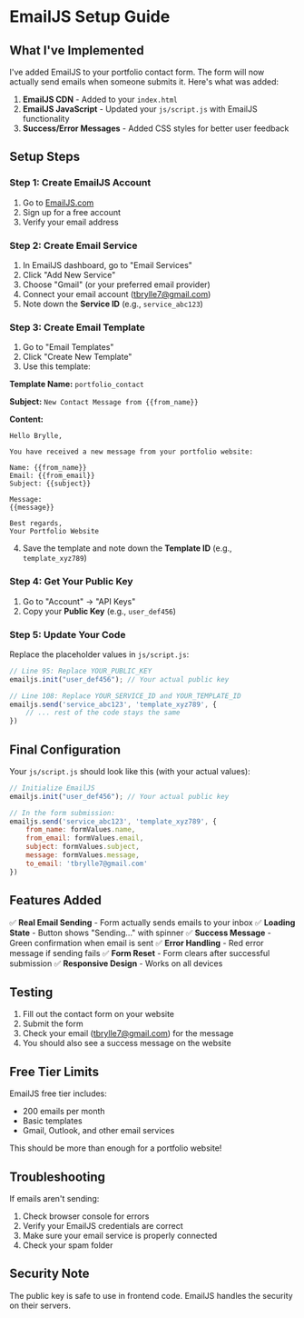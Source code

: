 # EmailJS Setup Guide

## What I've Implemented

I've added EmailJS to your portfolio contact form. The form will now actually send emails when someone submits it. Here's what was added:

1. **EmailJS CDN** - Added to your `index.html`
2. **EmailJS JavaScript** - Updated your `js/script.js` with EmailJS functionality
3. **Success/Error Messages** - Added CSS styles for better user feedback

## Setup Steps

### Step 1: Create EmailJS Account
1. Go to [EmailJS.com](https://www.emailjs.com/)
2. Sign up for a free account
3. Verify your email address

### Step 2: Create Email Service
1. In EmailJS dashboard, go to "Email Services"
2. Click "Add New Service"
3. Choose "Gmail" (or your preferred email provider)
4. Connect your email account (tbrylle7@gmail.com)
5. Note down the **Service ID** (e.g., `service_abc123`)

### Step 3: Create Email Template
1. Go to "Email Templates"
2. Click "Create New Template"
3. Use this template:

**Template Name:** `portfolio_contact`

**Subject:** `New Contact Message from {{from_name}}`

**Content:**
```
Hello Brylle,

You have received a new message from your portfolio website:

Name: {{from_name}}
Email: {{from_email}}
Subject: {{subject}}

Message:
{{message}}

Best regards,
Your Portfolio Website
```

4. Save the template and note down the **Template ID** (e.g., `template_xyz789`)

### Step 4: Get Your Public Key
1. Go to "Account" → "API Keys"
2. Copy your **Public Key** (e.g., `user_def456`)

### Step 5: Update Your Code
Replace the placeholder values in `js/script.js`:

```javascript
// Line 95: Replace YOUR_PUBLIC_KEY
emailjs.init("user_def456"); // Your actual public key

// Line 108: Replace YOUR_SERVICE_ID and YOUR_TEMPLATE_ID
emailjs.send('service_abc123', 'template_xyz789', {
    // ... rest of the code stays the same
})
```

## Final Configuration

Your `js/script.js` should look like this (with your actual values):

```javascript
// Initialize EmailJS
emailjs.init("user_def456"); // Your actual public key

// In the form submission:
emailjs.send('service_abc123', 'template_xyz789', {
    from_name: formValues.name,
    from_email: formValues.email,
    subject: formValues.subject,
    message: formValues.message,
    to_email: 'tbrylle7@gmail.com'
})
```

## Features Added

✅ **Real Email Sending** - Form actually sends emails to your inbox
✅ **Loading State** - Button shows "Sending..." with spinner
✅ **Success Message** - Green confirmation when email is sent
✅ **Error Handling** - Red error message if sending fails
✅ **Form Reset** - Form clears after successful submission
✅ **Responsive Design** - Works on all devices

## Testing

1. Fill out the contact form on your website
2. Submit the form
3. Check your email (tbrylle7@gmail.com) for the message
4. You should also see a success message on the website

## Free Tier Limits

EmailJS free tier includes:
- 200 emails per month
- Basic templates
- Gmail, Outlook, and other email services

This should be more than enough for a portfolio website!

## Troubleshooting

If emails aren't sending:
1. Check browser console for errors
2. Verify your EmailJS credentials are correct
3. Make sure your email service is properly connected
4. Check your spam folder

## Security Note

The public key is safe to use in frontend code. EmailJS handles the security on their servers. 